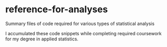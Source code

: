 # reference-for-analyses
Summary files of code required for various types of statistical analysis

I accumulated these code snippets while completing required coursework for my degree in applied statistics. 

